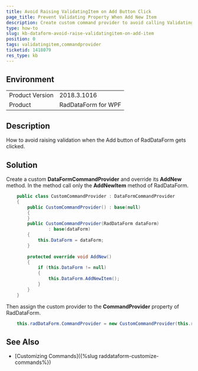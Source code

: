```yaml
---
title: Avoid Raising ValidatingItem on Add Button Click
page_title: Prevent Validating Property When Add New Item
description: Create custom command provider to avoid calling ValidatingItem event when creating new item.
type: how-to
slug: kb-dataform-avoid-raise-validatingitem-on-add-item
position: 0
tags: validatingitem,commandprovider
ticketid: 1418079
res_type: kb
---
```


## Environment
<table>
    <tbody>
	    <tr>
	    	<td>Product Version</td>
	    	<td>2018.3.1016</td>
	    </tr>
	    <tr>
	    	<td>Product</td>
	    	<td>RadDataForm for WPF</td>
	    </tr>
    </tbody>
</table>

## Description

How to avoid raising validation when the Add button of RadDataForm gets clicked.

## Solution

Create a custom __DataFormCommandProvider__ and override its __AddNew__ method. In the method call only the __AddNewItem__ method of RadDataForm.


```C#
	public class CustomCommandProvider : DataFormCommandProvider
	{
		public CustomCommandProvider() : base(null)
		{
		}
		public CustomCommandProvider(RadDataForm dataForm)
				: base(dataForm)
		{
			this.DataForm = dataForm;
		}
	 
		protected override void AddNew()
		{
			if (this.DataForm != null)
			{
				this.DataForm.AddNewItem();
			}
		}
	}
```

Then assign the custom provider to the __CommandProvider__ property of RadDataForm.


```C#
	this.radDataForm.CommandProvider = new CustomCommandProvider(this.radDataForm);
```

## See Also  
* [Customizing Commands]({%slug raddataform-customize-commands%})